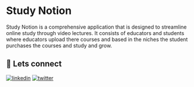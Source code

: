 
# Study Notion


Study Notion is a comprehensive application that is designed to streamline online study through video lectures. It consists of educators and students where educators upload there courses and based in the niches the student purchases the courses and study and grow.







## 🔗 Lets connect

[![linkedin](https://img.shields.io/badge/linkedin-0A66C2?style=for-the-badge&logo=linkedin&logoColor=white)](https://www.linkedin.com/)
[![twitter](https://img.shields.io/badge/twitter-1DA1F2?style=for-the-badge&logo=twitter&logoColor=white)](https://twitter.com/)



